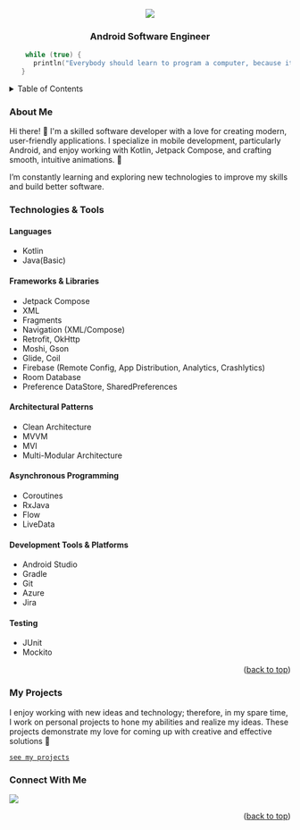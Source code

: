 <a id="readme-top"></a>

<div align="center">
     <img src="https://readme-typing-svg.herokuapp.com?&color=FFFFFF&pause=10000&size=36&lines=Hi,+I'm+Gaga+Lomidze">
    <h3>Android Software Engineer</h3>
</div>

```kotlin
    while (true) {
      println("Everybody should learn to program a computer, because it teaches you how to think")
   }
```

<details>
  <summary>Table of Contents</summary>
  <ol>
    <li>
      <a href="#about-me">About Me</a>
    </li>
    <li>
      <a href="#technologies--tools">Technologies & Tools</a>
    </li>
       <li>
      <a href="#my-projects">My Projects</a>
    </li>
       <li>
      <a href="#connect-with-me">Connect With Me</a>
    </li>
  </ol>
</details>

### About Me
Hi there! 👋 I'm a skilled software developer with a love for creating modern, user-friendly applications. I specialize in mobile development, particularly Android, and enjoy working with Kotlin, Jetpack Compose, and crafting smooth, intuitive animations. 🚀

I’m constantly learning and exploring new technologies to improve my skills and build better software.

### Technologies & Tools

#### **Languages** 
* Kotlin
* Java(Basic)
#### **Frameworks & Libraries**
* Jetpack Compose
* XML
* Fragments
* Navigation (XML/Compose)
* Retrofit, OkHttp
* Moshi, Gson
* Glide, Coil
* Firebase (Remote Config, App Distribution, Analytics, Crashlytics)
* Room Database
* Preference DataStore, SharedPreferences
#### **Architectural Patterns**  
* Clean Architecture
* MVVM
* MVI
* Multi-Modular Architecture
#### **Asynchronous Programming** 
* Coroutines
* RxJava
* Flow
* LiveData
#### **Development Tools & Platforms**
* Android Studio
* Gradle
* Git
* Azure
* Jira
#### **Testing**
* JUnit
* Mockito

<p align="right">(<a href="#readme-top">back to top</a>)</p>

### My Projects
I enjoy working with new ideas and technology; therefore, in my spare time, I work on personal projects to hone my abilities and realize my ideas. These projects demonstrate my love for coming up with creative and effective solutions 🚀

[`see my projects`](https://github.com/lomidzegaga?tab=repositories)

### Connect With Me

<a href="https://www.linkedin.com/in/gaga-lomidze/" target="_blank">    
 <img src="https://img.shields.io/badge/LinkedIn-0077B5?style=for-the-badge&logo=linkedin&logoColor=white"/>
</a>

<p align="right">(<a href="#readme-top">back to top</a>)</p>
